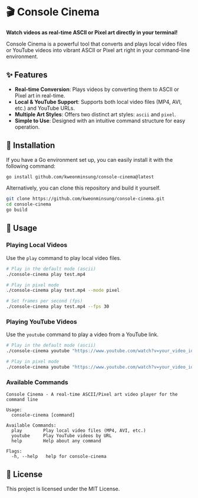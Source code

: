 # 🎬 Console Cinema

**Watch videos as real-time ASCII or Pixel art directly in your terminal!**

Console Cinema is a powerful tool that converts and plays local video files or YouTube videos into vibrant ASCII or Pixel art right in your command-line environment.

## ✨ Features

- **Real-time Conversion**: Plays videos by converting them to ASCII or Pixel art in real-time.
- **Local & YouTube Support**: Supports both local video files (MP4, AVI, etc.) and YouTube URLs.
- **Multiple Art Styles**: Offers two distinct art styles: `ascii` and `pixel`.
- **Simple to Use**: Designed with an intuitive command structure for easy operation.

## 🚀 Installation

If you have a Go environment set up, you can easily install it with the following command:

```bash
go install github.com/kweonminsung/console-cinema@latest
```

Alternatively, you can clone this repository and build it yourself.

```bash
git clone https://github.com/kweonminsung/console-cinema.git
cd console-cinema
go build
```

## 📖 Usage

### Playing Local Videos

Use the `play` command to play local video files.

```bash
# Play in the default mode (ascii)
./console-cinema play test.mp4

# Play in pixel mode
./console-cinema play test.mp4 --mode pixel

# Set frames per second (fps)
./console-cinema play test.mp4 --fps 30
```

### Playing YouTube Videos

Use the `youtube` command to play a video from a YouTube link.

```bash
# Play in the default mode (ascii)
./console-cinema youtube "https://www.youtube.com/watch?v=your_video_id"

# Play in pixel mode
./console-cinema youtube "https://www.youtube.com/watch?v=your_video_id" --mode pixel
```

### Available Commands

```
Console Cinema - A real-time ASCII/Pixel art video player for the command line

Usage:
  console-cinema [command]

Available Commands:
  play        Play local video files (MP4, AVI, etc.)
  youtube     Play YouTube videos by URL
  help        Help about any command

Flags:
  -h, --help   help for console-cinema
```

## 📄 License

This project is licensed under the MIT License.
